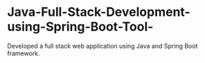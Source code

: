 # Java-Full-Stack-Development-using-Spring-Boot-Tool-
Developed a full stack web application using Java and Spring Boot framework.
